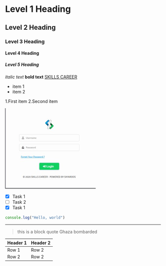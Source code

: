 <!-- ...........1st Example............. -->
# Level 1 Heading
## Level 2 Heading
### Level 3 Heading
#### Level 4 Heading
##### Level 5 Heading

<!-- ...........2nd Example............. -->

*italic text*
**bold text**
[SKILLS CAREER](https://skills-career.com/)

<!-- ...........3rd Example............. -->

- item 1
- item 2

1.First item
2.Second item

<!-- ...........4th Example............. -->
![Alt SKILLS Login Page](./Screenshot%202024-05-06%20122623.jpg)

<!-- 5th -->

- [x] Task 1
- [ ] Task 2
- [x] Task 1

<!-- 6th -->

```javascript
console.log("Hello, world")
```
---
> this is a block quote
> Ghaza bombarded

<!-- ------7th----------- -->

| Header 1 | Header 2 |
|----------|----------|
|   Row 1  |   Row 2  |
|   Row 2  |   Row 2  |